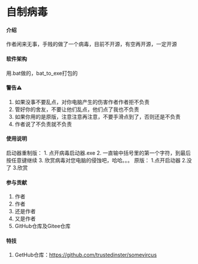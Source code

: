 # 自制病毒

#### 介绍
作者闲来无事，手贱的做了一个病毒，目前不开源，有空再开源，一定开源

#### 软件架构
用.bat做的，bat_to_exe打包的


#### 警告⚠

1.  如果没事不要乱点，对你电脑产生的伤害作者作者拒不负责
2.  管好你的舍友，不要让他们乱点，他们点了我也不负责
3.  如果你用的是原版，注意注意再注意，不要手滑点到了，否则还是不负责
4.  作者说了不负责就不负责

#### 使用说明
启动器重制版：
    1.  点开病毒启动器.exe
    2.  一直输中括号里的第一个字符，到最后按任意键继续
    3.  欣赏病毒对您电脑的侵蚀吧，哈哈。。。
原版：
    1.点开启动器
    2.没了
    3.欣赏

#### 参与贡献

1.  作者
2.  作者
3.  还是作者
4.  又是作者
5.  GitHub仓库及Gitee仓库


#### 特技

1. GetHub仓库：https://github.com/trustedinster/somevircus
